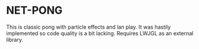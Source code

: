 # NET-PONG

This is classic pong with particle effects and lan play.
It was hastily implemented so code quality is a bit lacking.
Requires LWJGL as an external library.